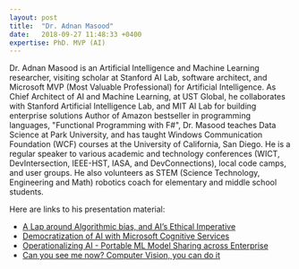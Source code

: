 ```yaml
---
layout: post
title:  "Dr. Adnan Masood"
date:   2018-09-27 11:48:33 +0400
expertise: PhD. MVP (AI)
---
```


Dr. Adnan Masood is an Artificial Intelligence and Machine Learning researcher, visiting scholar at Stanford AI Lab, software architect, and Microsoft MVP (Most Valuable Professional) for Artificial Intelligence. As Chief Architect of AI and Machine Learning, at UST Global, he collaborates with Stanford Artificial Intelligence Lab, and MIT AI Lab for building enterprise solutions Author of Amazon bestseller in programming languages, "Functional Programming with F#", Dr. Masood teaches Data Science at Park University, and has taught Windows Communication Foundation (WCF) courses at the University of California, San Diego. He is a regular speaker to various academic and technology conferences (WICT, DevIntersection, IEEE-HST, IASA, and DevConnections), local code camps, and user groups. He also volunteers as STEM (Science Technology, Engineering and Math) robotics coach for elementary and middle school students.

Here are links to his presentation material:

- [A Lap around Algorithmic bias, and AI’s Ethical Imperative](https://devintxcontent.blob.core.windows.net/showcontent/Speaker%20Presentations%20Fall%202018/A%20Lap%20around%20Algorithmic%20bias%2C%20and%20AIs%20Ethical%20Imperative%20-%20DevIntersection%202018.pdf)
- [Democratization of AI with Microsoft Cognitive Services](https://devintxcontent.blob.core.windows.net/showcontent/Speaker%20Presentations%20Fall%202018/Democratization%20of%20AI%20with%20Microsoft%20Cognitive%20Services%20-%20DevIntersection%202018.pdf)
- [Operationalizing AI - Portable ML Model Sharing across Enterprise](https://devintxcontent.blob.core.windows.net/showcontent/Speaker%20Presentations%20Fall%202018/Operationalizing%20AI%20-%20Portable%20ML%20Model%20Sharing%20across%20Enterprise.pdf)
- [Can you see me now? Computer Vision, you can do it](https://devintxcontent.blob.core.windows.net/showcontent/Speaker%20Presentations%20Fall%202018/Computer%20Vision%20with%20OpenCV%20-%20DevInterSection2018.pdf)
